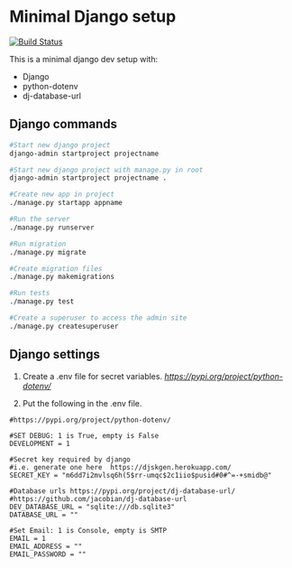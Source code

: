 # Minimal Django setup

[![Build Status](https://travis-ci.com/Wickedm777/Django-minimal-setup.svg?branch=master)](https://travis-ci.com/Wickedm777/Django-minimal-setup)

This is a minimal django dev setup with:

- Django
- python-dotenv
- dj-database-url

## Django commands

```bash
#Start new django project
django-admin startproject projectname

#Start new django project with manage.py in root
django-admin startproject projectname .

#Create new app in project
./manage.py startapp appname

#Run the server
./manage.py runserver

#Run migration
./manage.py migrate

#Create migration files
./manage.py makemigrations

#Run tests
./manage.py test

#Create a superuser to access the admin site
./manage.py createsuperuser
```

## Django settings

1. Create a .env file for secret variables.
 *<https://pypi.org/project/python-dotenv/>*

2. Put the following in the .env file.

```env
#https://pypi.org/project/python-dotenv/

#SET DEBUG: 1 is True, empty is False
DEVELOPMENT = 1

#Secret key required by django
#i.e. generate one here  https://djskgen.herokuapp.com/
SECRET_KEY = "m6dd7i2mvlsq6h(5$rr-umqc$2c1iio$pusid#0#^=-+smidb@"

#Database urls https://pypi.org/project/dj-database-url/
#https://github.com/jacobian/dj-database-url
DEV_DATABASE_URL = "sqlite:///db.sqlite3"
DATABASE_URL = ""

#Set Email: 1 is Console, empty is SMTP
EMAIL = 1
EMAIL_ADDRESS = ""
EMAIL_PASSWORD = ""
```
